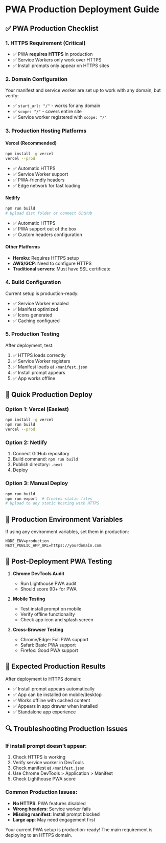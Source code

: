 # PWA Production Deployment Guide

## ✅ PWA Production Checklist

### 1. **HTTPS Requirement (Critical)**
- ✅ PWA **requires HTTPS** in production
- ✅ Service Workers only work over HTTPS
- ✅ Install prompts only appear on HTTPS sites

### 2. **Domain Configuration**
Your manifest and service worker are set up to work with any domain, but verify:
- ✅ `start_url: "/"` - works for any domain
- ✅ `scope: "/"` - covers entire site
- ✅ Service worker registered with `scope: "/"`

### 3. **Production Hosting Platforms**

#### **Vercel (Recommended)**
```bash
npm install -g vercel
vercel --prod
```
- ✅ Automatic HTTPS
- ✅ Service Worker support
- ✅ PWA-friendly headers
- ✅ Edge network for fast loading

#### **Netlify**
```bash
npm run build
# Upload dist folder or connect GitHub
```
- ✅ Automatic HTTPS
- ✅ PWA support out of the box
- ✅ Custom headers configuration

#### **Other Platforms**
- **Heroku**: Requires HTTPS setup
- **AWS/GCP**: Need to configure HTTPS
- **Traditional servers**: Must have SSL certificate

### 4. **Build Configuration**
Current setup is production-ready:
- ✅ Service Worker enabled
- ✅ Manifest optimized
- ✅ Icons generated
- ✅ Caching configured

### 5. **Production Testing**
After deployment, test:
1. ✅ HTTPS loads correctly
2. ✅ Service Worker registers
3. ✅ Manifest loads at `/manifest.json`
4. ✅ Install prompt appears
5. ✅ App works offline

## 🚀 Quick Production Deploy

### Option 1: Vercel (Easiest)
```bash
npm install -g vercel
npm run build
vercel --prod
```

### Option 2: Netlify
1. Connect GitHub repository
2. Build command: `npm run build`
3. Publish directory: `.next`
4. Deploy

### Option 3: Manual Deploy
```bash
npm run build
npm run export  # Creates static files
# Upload to any static hosting with HTTPS
```

## 🔧 Production Environment Variables

If using any environment variables, set them in production:
```env
NODE_ENV=production
NEXT_PUBLIC_APP_URL=https://yourdomain.com
```

## 📱 Post-Deployment PWA Testing

1. **Chrome DevTools Audit**
   - Run Lighthouse PWA audit
   - Should score 90+ for PWA

2. **Mobile Testing**
   - Test install prompt on mobile
   - Verify offline functionality
   - Check app icon and splash screen

3. **Cross-Browser Testing**
   - Chrome/Edge: Full PWA support
   - Safari: Basic PWA support
   - Firefox: Good PWA support

## 🎯 Expected Production Results

After deployment to HTTPS domain:
- ✅ Install prompt appears automatically
- ✅ App can be installed on mobile/desktop
- ✅ Works offline with cached content
- ✅ Appears in app drawer when installed
- ✅ Standalone app experience

## 🔍 Troubleshooting Production Issues

### If install prompt doesn't appear:
1. Check HTTPS is working
2. Verify service worker in DevTools
3. Check manifest at `/manifest.json`
4. Use Chrome DevTools > Application > Manifest
5. Check Lighthouse PWA score

### Common Production Issues:
- **No HTTPS**: PWA features disabled
- **Wrong headers**: Service worker fails
- **Missing manifest**: Install prompt blocked
- **Large app**: May need engagement first

Your current PWA setup is production-ready! The main requirement is deploying to an HTTPS domain.
